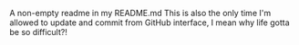 A non-empty readme in my README.md
This is also the only time I'm allowed to update and commit from GitHub interface, I mean why life gotta be so difficult?!

